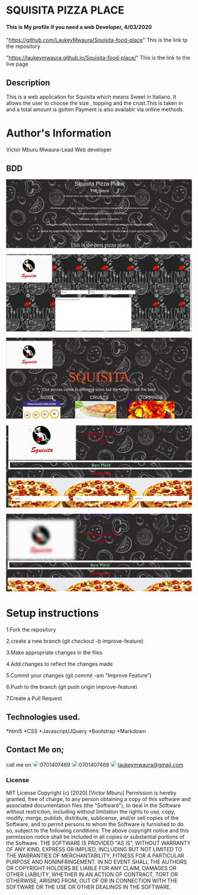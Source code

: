 # SQUISITA PIZZA PLACE

#### This is My profile if you need a web Developer, 4/03/2020
"https://github.com/LaukeyMwaura/Squisita-food-place"
This is the link tp the repository

"https://laukeymwaura.github.io/Squisita-food-place/"
This is the link to the live page

## Description
This is a web application for Squisita which means Sweet in Italiano. It allows the user to choose the size , topping and the crust.This is taken in and a total amount is gotten.Payment is also availablr via online methods.

# Author's Information 
Victor Mburu Mwaura-Lead Web developer

## BDD
![ABOUT PAGE](https://raw.githubusercontent.com/LaukeyMwaura/Squisita-food-place/master/img/about.png)

![CONTACT PAGE](https://raw.githubusercontent.com/LaukeyMwaura/Squisita-food-place/master/img/contact.png)

![HOME PAGE](https://raw.githubusercontent.com/LaukeyMwaura/Squisita-food-place/master/img/home.png)


![ORDER PAGE](https://raw.githubusercontent.com/LaukeyMwaura/Squisita-food-place/master/img/order.png)

![UNHOVERED ORDER PAGE](https://raw.githubusercontent.com/LaukeyMwaura/Squisita-food-place/master/img/order2.png)


# Setup instructions 
1.Fork the repository

2.create a new branch (git checkout -b improve-feature)

3.Make appropriate changes in the files

4.Add changes to reflect the changes made

5.Commit your changes (git commit -am "Improve Feature")

6.Push to the branch (git push origin improve-feature)

7.Create a Pull Request


## Technologies used.
*html5
*CSS
*Javascript/JQuery
*Bootstrap
*Markdown

## Contact Me on;
call me on 
<img src="https://bit.ly/2H4L6UZ" width="109" style="border-radius:50%;">:0701407469
<img src="https://bit.ly/383xk0Z" width="109" style="border-radius:50%;">:0701407469
<img src="https://bit.ly/2Smueyp" width="109" style="border-radius:50%;">:laukeymwaura@gmail.com

### License
MIT License
Copyright (c) [2020] [Victor Mburu]
Permission is hereby granted, free of charge, to any person obtaining a copy
of this software and associated documentation files (the "Software"), to deal
in the Software without restriction, including without limitation the rights
to use, copy, modify, merge, publish, distribute, sublicense, and/or sell
copies of the Software, and to permit persons to whom the Software is
furnished to do so, subject to the following conditions:
The above copyright notice and this permission notice shall be included in all
copies or substantial portions of the Software.
THE SOFTWARE IS PROVIDED "AS IS", WITHOUT WARRANTY OF ANY KIND, EXPRESS OR
IMPLIED, INCLUDING BUT NOT LIMITED TO THE WARRANTIES OF MERCHANTABILITY,
FITNESS FOR A PARTICULAR PURPOSE AND NONINFRINGEMENT. IN NO EVENT SHALL THE
AUTHORS OR COPYRIGHT HOLDERS BE LIABLE FOR ANY CLAIM, DAMAGES OR OTHER
LIABILITY, WHETHER IN AN ACTION OF CONTRACT, TORT OR OTHERWISE, ARISING FROM,
OUT OF OR IN CONNECTION WITH THE SOFTWARE OR THE USE OR OTHER DEALINGS IN THE
SOFTWARE.

